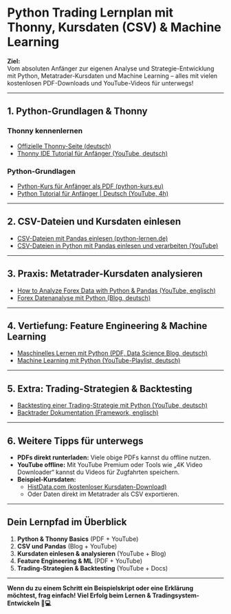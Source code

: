 # Python Trading Lernplan mit Thonny, Kursdaten (CSV) & Machine Learning

**Ziel:**  
Vom absoluten Anfänger zur eigenen Analyse und Strategie-Entwicklung mit Python, Metatrader-Kursdaten und Machine Learning – alles mit vielen kostenlosen PDF-Downloads und YouTube-Videos für unterwegs!

---

## 1. Python-Grundlagen & Thonny

### Thonny kennenlernen
- [Offizielle Thonny-Seite (deutsch)](https://thonny.org/)
- [Thonny IDE Tutorial für Anfänger (YouTube, deutsch)](https://www.youtube.com/watch?v=QjK3bLJ7Qxw)

### Python-Grundlagen
- [Python-Kurs für Anfänger als PDF (python-kurs.eu)](https://www.python-kurs.eu/python3_kurs.pdf)
- [Python Tutorial für Anfänger | Deutsch (YouTube, 4h)](https://www.youtube.com/watch?v=Uu2JZ8bWcEo)

---

## 2. CSV-Dateien und Kursdaten einlesen

- [CSV-Dateien mit Pandas einlesen (python-lernen.de)](https://python-lernen.de/python-pandas-csv-einlesen.htm)
- [CSV-Dateien in Python mit Pandas einlesen und verarbeiten (YouTube)](https://www.youtube.com/watch?v=HZXbTkq2m1k)

---

## 3. Praxis: Metatrader-Kursdaten analysieren

- [How to Analyze Forex Data with Python & Pandas (YouTube, englisch)](https://www.youtube.com/watch?v=7eh4d6sabA0)
- [Forex Datenanalyse mit Python (Blog, deutsch)](https://tradingfreaks.com/forex-datenanalyse-mit-python/)

---

## 4. Vertiefung: Feature Engineering & Machine Learning

- [Maschinelles Lernen mit Python (PDF, Data Science Blog, deutsch)](https://data-science-blog.com/blog/wp-content/uploads/2017/03/Maschinelles_Lernen_mit_Python.pdf)
- [Machine Learning mit Python (YouTube-Playlist, deutsch)](https://www.youtube.com/playlist?list=PLNmsVeXQZj7oP09GJEp1GGbF1g4u7p1Bl)

---

## 5. Extra: Trading-Strategien & Backtesting

- [Backtesting einer Trading-Strategie mit Python (YouTube, deutsch)](https://www.youtube.com/watch?v=4QpKoYkG0vQ)
- [Backtrader Dokumentation (Framework, englisch)](https://www.backtrader.com/docu/)

---

## 6. Weitere Tipps für unterwegs

- **PDFs direkt runterladen:** Viele obige PDFs kannst du offline nutzen.
- **YouTube offline:** Mit YouTube Premium oder Tools wie „4K Video Downloader“ kannst du Videos für Zugfahrten speichern.
- **Beispiel-Kursdaten:**  
  - [HistData.com (kostenloser Kursdaten-Download)](https://www.histdata.com/)
  - Oder Daten direkt im Metatrader als CSV exportieren.

---

## Dein Lernpfad im Überblick

1. **Python & Thonny Basics** (PDF + YouTube)
2. **CSV und Pandas** (Blog + YouTube)
3. **Kursdaten einlesen & analysieren** (YouTube + Blog)
4. **Feature Engineering & ML** (PDF + YouTube)
5. **Trading-Strategien & Backtesting** (YouTube + Docs)

---

**Wenn du zu einem Schritt ein Beispielskript oder eine Erklärung möchtest, frag einfach! Viel Erfolg beim Lernen & Tradingsystem-Entwickeln 🚆💻**